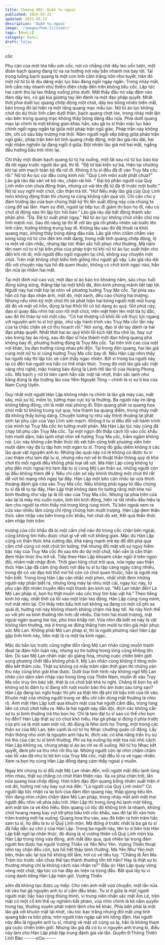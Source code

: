 ```yaml
---
title: Chương 802: Quần tu ngoại
published: 2025-05-22
updated: 2025-05-22
description: 'Quần tu ngoại'
image: '/images/han-li/cover/'
tags: [HanLi]
category: HanLi
draft: false
---
```


cốc

Phụ cận của một tòa tiểu sơn cốc, nơi có chằng chịt dây leo uốn
lượn, một đoàn bạch quang đang từ xa xa hướng nơi này bắn
nhanh mà bay tới.
Tại trong luồng bạch quang là một con linh cầm trắng nõn như
tuyết, trên đó một nữ tử tú lệ dịu dàng mặc lục bào đang ngồi
ngay ngắn.
Trong nháy mắt, linh cầm này nhanh như thiểm điện chớp đến
trên không tiểu cốc. Lập tức hai cánh thu lại lao thẳng xuống phía
dưới. Mắt thấy đầu nó sắp đâm vào đám dây leo, cô gái kia
giương tay lên đánh ra một đạo pháp quyết.
Nhất thời phía dưới lục quang chớp động một chút, dây leo bỗng
nhiên biến mất, bên trong đó lại hiện ra một tầng quang mạc mầu
lục.
Nữ tử áo lục không chút do dự thúc linh cầm dưới thân, bạch
quang chợt lóe, trong nháy mắt lặn vào bên trong quang mạc
không thấy bóng dáng đâu nữa.
Phía dưới quang mạc lại chính là một không gian khác hẳn, sáu
gã tu sĩ thân mặc lục bào chính ngồi ngay ngắn tại giữa một pháp
trận ngũ giác.
Pháp trận này không lớn, chỉ có sáu bảy trượng mà thôi. Năm
người ngồi xếp bằng giữa pháp trận ngũ giác, pháp trận bên bờ
linh quang chớp động, một lão giả râu dài, hai mắt nhắm nghiền
lại đang ngồi ở giữa.
Đột nhiên lão giả mở hai mắt, ngẩng đầu hướng bầu trời nhìn lại.

Chỉ thấy một đoàn bạch quang từ từ hạ xuống, một lát sau nữ tử
lục bào kia đã tới ngay trước người lão giả, thi lễ.
"Đệ tử bái kiến sư bá, Hiện tại chướng khí tại sơn mạch toàn bộ
đã rút đi. Không ít tu sĩ đều đã đi vào Trụy Ma cốc rồi." Nữ tử Áo
lục cúi đầu cung kính nói.
"Quỷ Linh môn xuất phát chưa?" Lão giả râu dài vân vê bộ râu,
chậm rãi hỏi.
" Đại bộ phận người của Quỷ Linh môn còn chưa động thân,
nhưng có vài tên đệ tử đã đi trước một bước." Nữ tử suy nghĩ một
chút, cẩn thận trả lời.
"Hừ! Nếu mấy lão già của Quỷ Linh môn không động thân thì
chúng ta cũng không cần quá vội. Chỉ cần chú ý đám trưởng lão
của bọn chúng thật kỹ thì lần xuất động này của chúng ta cũng đỡ
sai lầm. Hạm sư điệt, ngươi lại tiếp tục đi giám thị bọn họ đi, nếu
có chút dị động nào thì lập tức hồi báo." Lão giả râu dài bất động
thanh sắc phân phó.
"Dạ. Đệ tử xuất phát ngay." Nữ tử áo lục không chút chần chừ mà
lĩnh mệnh nói.
Sau đó nàng lại thi lễ với lão giả rồi phiêu nhiên sải bước lên linh
cầm, hướng không trung bay đi. Không lâu sau đó đã thoát ra
khỏi quang mạc, không thấy bóng dáng đâu nữa.
Lão giả nhìn chằm chằm vào bóng lưng nữ tử cho đến khi mất
dạng, trong mắt tinh quang chớp động, lộ ra một vẻ cân nhắc,
nhưng lập tức thần sắc hồi phục như thường.
Mà năm tên nam nữ tu sĩ tại bốn phía của pháp trận từ khi nữ tử
áo lục xuất hiện cho đến khi rời đi, mỗi người đều ngồi nguyên tại
chỗ, không suy chuyển một chút. Trên mặt không chút biểu tình
giống như người gỗ vậy.
Lão giả râu dài đối với chuyện này tựa hồ đã quen thuộc, không
có chút kinh ngạc nào, hắn lần nữa lại nhắm hai mắt.

Tại một đỉnh núi cao vút, một đạo sĩ áo bào tro khoảng năm, sáu
chục tuổi đứng sừng sững, thẳng tắp tại một khối đá, đón kình
phong mãnh liệt táp tới. Người này hai mắt híp lại nhìn về phương
hướng Trụy Ma cốc.
Tại phía sau hắn có hai đạo nhân ảnh, một đỏ, một xanh, đều cao
chừng hai trượng.
Nhưng nếu nhìn kỹ một chút thì sẽ phát hiện hai bóng người mặt
mũi hung dữ đó vẻ mặt vô hồn, đúng là hai Khôi lỗi có bộ dạng ác
quỷ.
Giờ phút này, đạo sĩ quay đầu nhìn hai con rối một chút, trên mặt
hiện lên một tia tự đắc, sau đó thì thào tự nói một câu.
"Có hai thượng cổ khôi lỗi với thực lực ngang với nguyên anh tu sĩ
trợ giúp, như vậy hành trình vào Trụy Ma cốc lần này của ta chắc
chắn sẽ có thu hoạch rồi." Nói xong, đạo sĩ dơ tay đánh ra hai đạo
pháp quyết.
Nhất thời hai ác quỷ khôi lỗi kịch liệt thu nhỏ lại, bay vụt vào trong
tay áo rộng, sau đó đạo sĩ hóa thành một đạo hồng quang phá
không bay đi, phương hướng đúng là Trụy Ma cốc.
Tại trên trời cao của một nơi khác, ba đạo trưởng cùng nhau phi
độn.
Tại trong độn quang, hai lão giả cùng một nữ tu sĩ cũng hướng
Trụy Ma cốc bay đi.
Nếu Hàn Lập nhìn thấy ba người này thì lập tức sẽ cảm thấy ngạc
nhiên. Bởi vì trong ba người này lại có đến hai người mà hắn có
thể nhận thức.
Trong đó một lão giả sắc mặt vàng như nghệ, mặc hoàng bào
đúng là Lệnh Hồ lão tổ của Hoàng Phong cốc. Mà bạch y nữ tử
bên cạnh hắn sắc mặt tái nhợt, thần sắc lạnh như băng đúng là
đại trưởng lão của Yểm Nguyệt Tông – chính là vị sư tỉ kia của
Nam Cung Uyển.

Duy nhất một người Hàn Lập không nhận ra chính là lão giả mày
cao, mắt sâu, mũi sư tử, mồm to, tướng mạo cực kỳ lạ thường.
Ba người này im lặng không tiếng động, chỉ là miệt mài phóng đi.
Độn quang phát ra quang hoa chói mắt từ không trung vụt qua,
hóa thành ba quang điểm, trong nháy mắt đã không thấy bóng
dáng.
Chuyện tương tự như vậy thỉnh thoảng lại phát sinh tại phụ cận
của Vạn Lĩnh sơn mạch. Không ít tu sĩ đều đối với hành trình của
mình tại Trụy Ma cốc tin tưởng mười phần.
Mà Hàn Lập lúc này cũng đã chạy tới phụ cận Trụy Ma cốc.
Tại một ngọn đồi thấp cách lối vào cốc khẩu hơn mười dặm, hắn
lạnh nhạt nhìn về hướng Trụy Ma cốc, trầm ngâm không nói.
Lúc này không cần thần thức dò xét hắn cũng biết phương viên
hơn mười dặm này đã tụ tập hơn một ngàn tu sĩ. Trong đó giấu
diếm không ít các lão quái vật nguyên anh kì. Những lão quái này
có lẽ không có được tu vi cao thâm như tam đại tu sĩ, nhưng nếu
nói về bí thuật thần thông quỷ dị khó chơi thì mỗi người đều
không phải loại dễ xơi. Mà Hàn Lập cũng không tự phụ đến mức
ngoại trừ tam đại tu sĩ cùng Mộ Lan thần sư, những người còn lại
đều không thèm để ý. Nếu chỉ cần sơ sẩy khinh thường một chút
thì rất dễ vứt bỏ mạng nhỏ ngay tại đây.
Hàn Lập một bên cân nhắc lại vừa thỉnh thoảng đánh giá cửa vào
Trụy Ma cốc.
Nếu không phải ngay từ đầu chúng tu sĩ đã tề tụ tại đây, Hàn Lập
thật không dám tin tưởng rằng một khe núi bình thường như vậy
lại là lối vào của Trụy Ma cốc. Nhưng tại phía trên cửa vào lại là
mây mù cuồn cuộn, linh khí kích động, hiện ra rất nhiều dấu hiệu
lạ làm cho người ta nhìn thấy mà trong lòng rùng mình.
Từ bên ngoài xem ra cửa vào nhiều lắm cũng chỉ rộng chừng hơn
mười trượng. Hàn Lập đem thần thức xâm nhập vào bên trong
cốc khẩu, hơi chút dò xét, Kết quả thần thức xâm nhập hơn trăm

trượng của cốc khẩu đã bị một cấm chế nào đó trong cốc chặn
bên ngoài, cũng không tìm hiểu được chút gì về vết nứt không
gian.
Mặc dù Hàn Lập cũng có thần thức khá cường đại, khả năng
mạnh mẽ ép để đột phá qua cấm chế cũng có một chút tin tưởng,
thế nhưng đối mặt với sự nguy hiểm bậc này của Trụy Ma cốc thì
sau khi do dự một chút, hắn vẫn là cẩn thận đem thần thức thu
trở về.
Tiếp theo Hàn Lập khoanh chân ngồi ở trên ngọn đồi, nhắm mắt
nhập định.
Thời gian từng chút trôi qua, nửa ngày sau thần thức Hàn Lập đã
cảm ứng được nơi đây tu sĩ tụ tập càng ngày càng nhiều, trong
đó có vài đạo hơi thở mơ hồ còn có chút quen thuộc, hẳn là
người mà hắn biết.
Trong lòng Hàn Lập cân nhắc một phen, nhất nhất đem những
người này phân biệt ra, nhưng lông mày lại nhíu một cái, ngay lúc
này, từ phụ cận đột nhiên truyền đến một thanh âm kinh sợ.
"Mộ Lan nhân đến! Là Mộ Lan pháp sĩ, bọn họ thật muốn vào cốc
truy tìm bảo vật hả."
Theo tiếng kinh hô này, nhất thời cả lối vào một trận tao động.
Hàn Lập cũng rùng mình, mở mắt nhìn lại.
Chỉ thấy trên bầu trời nơi không xa đang có một cỗ phi xa quái dị,
hướng nơi này không nhanh không chậm mà bay tới.
Xe này hình thể so với phi xa bình thường lớn hơn rất nhiều. Dài
hơn hai mươi trượng, mặt ngoài ngân quang lòe lòe, phù treo
khắp nơi. Vừa nhìn đã biết xe này là vật không tầm thường, mà ở
trong xe đứng thẳng hơn mười tu tiên giả mặc phục sức Mộ Lan.
Không phải Mộ Lan pháp sĩ, thì là người phương nào!
Hàn Lập gặp tình hình này, trên mặt lộ ra một tia kinh ngạc.

Mặc dù hắn lúc trước cũng nghe đồn rằng Mộ Lan nhân cũng
muốn tranh đoạt tại đám hỗn loạn này, nhưng sự tin tưởng trong
lòng cũng không lớn lắm.
Dù sao Mộ Lan nhân mặc dù giảng hòa, nhưng cuộc chiến biên
giới song phương chết đều không phải ít. Mộ Lan nhân cùng
không ít tông môn đều kết thâm cừu. Thật sự không có mấy trăm
năm thời gian thì những oán thù này cũng khó giải khai được.
Dưới loại tình hình này không ngờ Mộ Lan nhân còn dám xâm
nhập vào trong lòng của Thiên Nam, muốn đi vào Trụy Ma cốc
truy tìm bảo vật, thật là có chút bất khả tư nghị. Chẳng lẽ bọn họ
sẽ không sợ bị đám tu sĩ đang sốt ruột muốn báo thù ám toán sau
lưng sao?
Hàn Lập đang lúc nghi hoặc thì phi xa thật lớn đã phi tới bầu trời
của lối vào. Khuôn mặt của những người trong xe đều chỉ cần
dùng mắt thường là nhìn rõ.
Ánh mắt Hàn Lập lướt qua khuôn mặt của hai người cầm đầu,
trong long liền có chút chợt hiểu ra.
Nếu là hai người này dẫn đội, đích xác không cần sợ tu sĩ bình
thường trả thù bọn họ. Chỉ là tam đại tu sĩ sao có thể cho bọn họ
đến? Hàn Lập thật sự có chút khó hiểu.
Hai gã pháp sĩ đứng ở phía trước của phi xa là một nam một nữ,
đó đúng là Nho sinh họ Trọng, một trong các thần sư của Mộ Lan,
bên cạnh là nữ tử họ Nhạc chưởng quản cổ đăng. Lấy thần thông
nho sinh là nguyên anh hậu kì, đích xác có khả năng trấn trụ sự
trả thù của các tu sĩ bình thường.
Phi xa hạ xuống tịa một tòa núi nhỏ cách Hàn Lập không xa,
chúng pháp sĩ ào ào rời xe đi xuống. Nữ tử họ Nhạc kết quyết,
đem phi xa thu nhỏ rồi thu lại. Những người còn lại nhìn chằm
chằm vào lối vào đã như bị bịt kín của Trụy Ma cốc, mặt đều lộ ra
vẻ ngạc nhiên.
Xem ra bọn họ cùng Hàn Lập đồng dạng cảm thấy ngoài ý muốn.

Ngay khi chúng tu sĩ đối mặt Mộ Lan nhân đến, mỗi người mắt
đều lạnh lùng nhìn nhau, thật sự chẳng có chút thân thiện nào. Xa
xa phía chân trời, lần nữa quang hoa chớp động. Hơn trăm đạo
độn quang bỗng nhiên xuất hiện ở nơi đó, hướng nơi này bay vụt
mà đến.
"Là người của Quỷ Linh môn!" Có người lập tức nhận ra lai lịch
của đám độn quang này, thấp giọng kêu lên.
Vốn đang nhìn chằm chằm đám Mộ Lan pháp, trong nháy mắt
ánh mắt mọi người đều nhìn về phía bầu trời.
Hàn Lập thì trong lòng hừ lạnh một tiếng, ánh mắt lóe ra vẻ khó
hiểu.
Độn quang có tốc độ không tính là nhanh, không chút hoang
mang bay vụt tới phía bầu trời cốc khẩu, sau đó tại lối vào hơn
trăm trượng mới hạ xuống.
Quang hoa thu vào, sau đó hiện ra hơn trăm hắc sam tu sĩ, họ
đều là tu sĩ Quỷ Linh môn. Mà đứng ở trước nhất là ba gã tu sĩ đã
hấp dẫn sự chú ý của Hàn Lập.
Trong ba người này, tên tu sĩ bên trái Hàn Lập bất ngờ lại nhận
thức, đó đúng là vị vương thiên cổ Quỷ Linh môn kia.
Hàn Lập trong lòng vừa động, ánh mắt đảo qua, quả nhiên tại
trong đám người tìm được hai người Vương Thiền và Yến Như
Yên.
Vương Thiền thoạt nhìn tay chân đều còn, tựa hồ hết thảy bình
thường. Mà Yến Như Yên một bên, thần sắc lại tựa hồ không tốt
lắm, hơi có vẻ tiều tụy.
"Chẳng lẽ Âm Ma Trảm lúc trước vẫn chưa thể tạo thành thương
tổn tới hắn? Hay là thật sự bị thương nhưng chỉ là không cách nào
nhận ra?" Đầu óc Hàn Lập quay vòng vòng một chút, lập tức có
hai đáp án hiện ra trong đầu.
Bất quá lấy tu vi cùng danh tiếng Hàn Lập hiện giờ. Vương Thiền

sớm đã không tạo được uy hiếp. Cho nên ánh mắt vừa chuyển,
một lần nữa rơi vào hai gã nguyên anh tu sĩ cầm đầu khác.
Tu sĩ ở giữa là một người người mặc hắc bào rộng thùng thình, vị
trung niên nhân sắc mặt Âm Lệ, trên mặt có một cỗ khí thế uy
nghiêm bất phàm, vừa nhìn chính là kẻ nắm quyền trong tay,
thường xuyên phát mệnh lệnh cho kể khác.
Phía bên phải là một lão giả với khuôn mặt tái nhợt, râu tóc bạc
trắng nhưng đôi mắt ưng tinh quang bắn ra bốn phía, trên người
tràn ngập sát khí nồng đậm.
Hai người này đều là nguyên anh tu sĩ, nhưng vẻ mặt vô cùng xa
lạ, hẳn là không tham gia cuộc chiến biên giới. Nhưng lão giả đã
có tu vi nguyên anh trung kì, điều này làm cho Hàn Lập phải tập
trung đánh giá vài lần.
Quyển 6:Thông Thiên Linh Bảo
------oOo------
